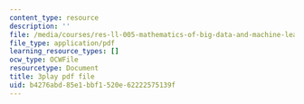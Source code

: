 ```yaml
---
content_type: resource
description: ''
file: /media/courses/res-ll-005-mathematics-of-big-data-and-machine-learning-january-iap-2020/b4276abd85e1bbf1520e62222575139f_ADQck0zeBLQ.pdf
file_type: application/pdf
learning_resource_types: []
ocw_type: OCWFile
resourcetype: Document
title: 3play pdf file
uid: b4276abd-85e1-bbf1-520e-62222575139f
---
```

